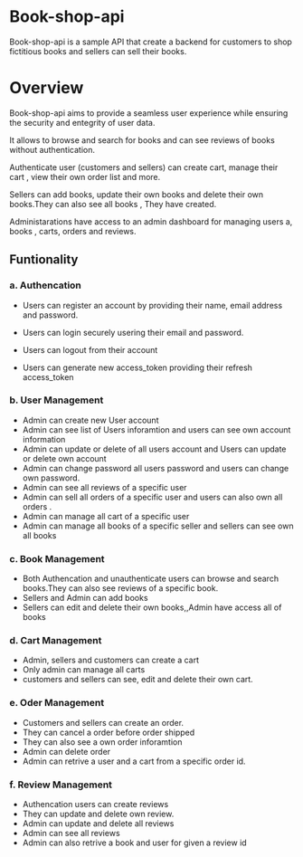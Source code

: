 <!-- @format -->

# Book-shop-api

Book-shop-api is a sample API that create a backend for customers to shop fictitious books and sellers can sell their books.

# Overview

Book-shop-api aims to provide a seamless user experience while ensuring the security and entegrity of user data.

It allows to browse and search for books and can see reviews of books without authentication.

Authenticate user (customers and sellers) can create cart, manage their cart , view their own order list and more.

Sellers can add books, update their own books and delete their own books.They can also see all books , They have created.

Administarations have access to an admin dashboard for managing users a, books , carts, orders and reviews.

## Funtionality

### a. Authencation

-   Users can register an account by providing their name, email address and password.

-   Users can login securely usering their email and password.
-   Users can logout from their account
-   Users can generate new access_token providing their refresh access_token

### b. User Management

-   Admin can create new User account
-   Admin can see list of Users inforamtion and users can see own account information
-   Admin can update or delete of all users account and Users can update or delete own account
-   Admin can change password all users password and users can change own password.
-   Admin can see all reviews of a specific user
-   Admin can sell all orders of a specific user and users can also own all orders .
-   Admin can manage all cart of a specific user
-   Admin can manage all books of a specific seller and sellers can see own all books

### c. Book Management

-   Both Authencation and unauthenticate users can browse and search books.They can also see reviews of a specific book.
-   Sellers and Admin can add books
-   Sellers can edit and delete their own books,,Admin have access all of books

### d. Cart Management

-   Admin, sellers and customers can create a cart
-   Only admin can manage all carts
-   customers and sellers can see, edit and delete their own cart.

### e. Oder Management

-   Customers and sellers can create an order.
-   They can cancel a order before order shipped
-   They can also see a own order inforamtion
-   Admin can delete order
-   Admin can retrive a user and a cart from a specific order id.

### f. Review Management

-   Authencation users can create reviews
-   They can update and delete own review.
-   Admin can update and delete all reviews
-   Admin can see all reviews
-   Admin can also retrive a book and user for given a review id
